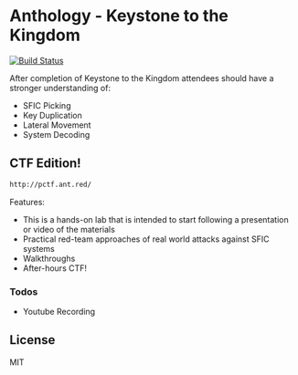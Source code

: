 # Anthology - Keystone to the Kingdom



[![Build Status](https://img.shields.io/badge/Next%20Training-DEFCON%202020-red)](https://travis-ci.org/joemccann/dillinger)

After completion of Keystone to the Kingdom attendees should have a stronger understanding of:
  - SFIC Picking
  - Key Duplication
  - Lateral Movement
  - System Decoding


## CTF Edition!
```sh
http://pctf.ant.red/
```
Features:
  - This is a hands-on lab that is intended to start following a presentation or video of the materials
  - Practical red-team approaches of real world attacks against SFIC systems
  - Walkthroughs 
  - After-hours CTF!
  

### Todos

 - Youtube Recording

License
----

MIT

